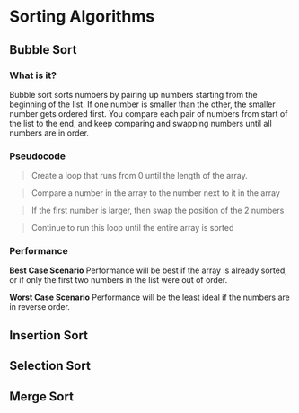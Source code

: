 <!-- Create a README.md file and for each algorithm include the following:

* Explain to a five year old how the algorithm works (3-4 sentences max)
*Psuedo code for each sorting implementation
*In your own words, describe the performance of the alogirthm for the following cases:
    * Best case scenario
    * Worst case scenario -->

# Sorting Algorithms

## Bubble Sort

### What is it?
Bubble sort sorts numbers by pairing up numbers starting from the beginning of the list. If one number is smaller than the other, the smaller number gets ordered first. You compare each pair of numbers from start of the list to the end, and keep comparing and swapping numbers until all numbers are in order.

### Pseudocode
> Create a loop that runs from 0 until the length of the array.

> Compare a number in the array to the number next to it in the array

> If the first number is larger, then swap the position of the 2 numbers

> Continue to run this loop until the entire array is sorted

### Performance
**Best Case Scenario**
Performance will be best if the array is already sorted, or if only the first two numbers in the list were out of order.

**Worst Case Scenario**
Performance will be the least ideal if the numbers are in reverse order.

## Insertion Sort

## Selection Sort

## Merge Sort
